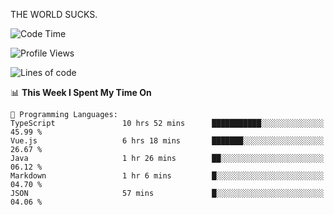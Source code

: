 THE WORLD SUCKS.

<!--START_SECTION:waka-->
![Code Time](http://img.shields.io/badge/Code%20Time-720%20hrs%202%20mins-blue)

![Profile Views](http://img.shields.io/badge/Profile%20Views-0-blue)

![Lines of code](https://img.shields.io/badge/From%20Hello%20World%20I%27ve%20Written-2.2%20million%20lines%20of%20code-blue)

📊 **This Week I Spent My Time On** 

```text
💬 Programming Languages: 
TypeScript               10 hrs 52 mins      ███████████░░░░░░░░░░░░░░   45.99 % 
Vue.js                   6 hrs 18 mins       ███████░░░░░░░░░░░░░░░░░░   26.67 % 
Java                     1 hr 26 mins        ██░░░░░░░░░░░░░░░░░░░░░░░   06.12 % 
Markdown                 1 hr 6 mins         █░░░░░░░░░░░░░░░░░░░░░░░░   04.70 % 
JSON                     57 mins             █░░░░░░░░░░░░░░░░░░░░░░░░   04.06 % 
```


<!--END_SECTION:waka-->

